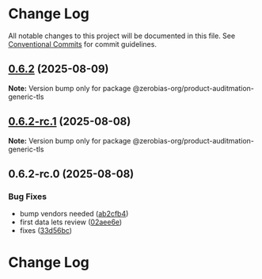 # Change Log

All notable changes to this project will be documented in this file.
See [Conventional Commits](https://conventionalcommits.org) for commit guidelines.

## [0.6.2](https://github.com/zerobias-org/product/compare/@zerobias-org/product-auditmation-generic-tls@0.6.2-rc.1...@zerobias-org/product-auditmation-generic-tls@0.6.2) (2025-08-09)

**Note:** Version bump only for package @zerobias-org/product-auditmation-generic-tls





## [0.6.2-rc.1](https://github.com/zerobias-org/product/compare/@zerobias-org/product-auditmation-generic-tls@0.6.2-rc.0...@zerobias-org/product-auditmation-generic-tls@0.6.2-rc.1) (2025-08-08)

**Note:** Version bump only for package @zerobias-org/product-auditmation-generic-tls





## 0.6.2-rc.0 (2025-08-08)


### Bug Fixes

* bump vendors needed ([ab2cfb4](https://github.com/zerobias-org/product/commit/ab2cfb4a9cf2e3008e08b068f98011fec096c932))
* first data lets review ([02aee6e](https://github.com/zerobias-org/product/commit/02aee6e8c4f11675de7c63a00f4c8254a67a4dd7))
* fixes ([33d56bc](https://github.com/zerobias-org/product/commit/33d56bcaedf3fa5e3939a33c0fb57eda53539d05))





# Change Log

